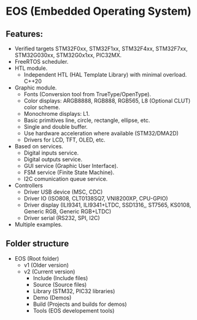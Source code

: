 # EOS (Embedded Operating System)

## Features:
* Verified targets STM32F0xx, STM32F1xx, STM32F4xx, STM32F7xx, STM32G030xx, STM32G0x1xx, PIC32MX.
* FreeRTOS scheduler.
* HTL module.
  * Independent HTL (HAL Template Library) with minimal overload. C++20
* Graphic module.
  * Fonts (Conversion tool from TrueType/OpenType).
  * Color displays: ARGB8888, RGB888, RGB565, L8 (Optional CLUT) color scheme.
  * Monochrome displays: L1.
  * Basic primitives line, circle, rectangle, ellipse, etc.
  * Single and double buffer.
  * Use hardware acceleration where available (STM32/DMA2D)
  * Drivers for LCD, TFT, OLED, etc.
* Based on services.
  * Digital inputs service.
  * Digital outputs service.
  * GUI service (Graphic User Interface).
  * FSM service (Finite State Machine).
  * I2C comunication queue service.
* Controllers
  * Driver USB device (MSC, CDC)
  * Driver IO (ISO808, CLT0138SQ7, VNI8200XP, CPU-GPIO)
  * Driver display (ILI9341, ILI9341+LTDC, SSD1316,, ST7565, KS0108, Generic RGB, Generic RGB+LTDC)
  * Driver serial (RS232, SPI, I2C)
* Multiple examples.


## Folder structure 
* EOS (Root folder)
  * v1 (Older version)
  * v2 (Current version)
    * Include (Include files)
	* Source (Source files)
	* Library (STM32, PIC32 libraries)
	* Demo (Demos)
	* Build (Projects and builds for demos)
	* Tools (EOS developement tools)
